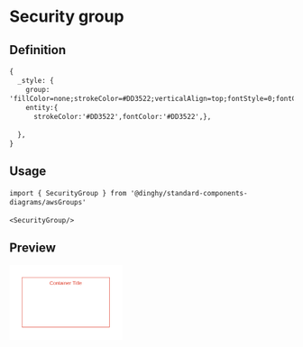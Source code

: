 # Security group

## Definition

```
{
  _style: {
    group: 'fillColor=none;strokeColor=#DD3522;verticalAlign=top;fontStyle=0;fontColor=#DD3522;whiteSpace=wrap;html=1;',
    entity:{
      strokeColor:'#DD3522',fontColor:'#DD3522',},
    
  },
}
```

## Usage

```
import { SecurityGroup } from '@dinghy/standard-components-diagrams/awsGroups'

<SecurityGroup/>
```

## Preview

<img src="./security-group.png" width="200"/>
